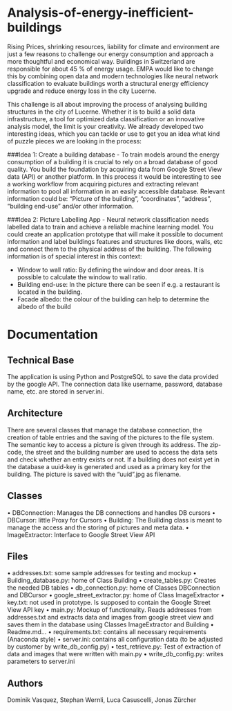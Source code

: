 # Analysis-of-energy-inefficient-buildings

Rising Prices, shrinking resources, liability for climate and environment are just a few reasons to challenge our energy consumption and approach a more thoughtful and economical way. Buildings in Switzerland are responsible for about 45 % of energy usage. EMPA would like to change this by combining open data and modern technologies like neural network classification to evaluate buildings worth a structural energy efficiency upgrade and reduce energy loss in the city Lucerne. 

This challenge is all about improving the process of analysing building structures in the city of Lucerne. Whether it is to build a solid data infrastructure, a tool for optimized data classification or an innovative analysis model, the limit is your creativity. We already developed two interesting ideas, which you can tackle or use to get you an idea what kind of puzzle pieces we are looking in the process:   

###Idea 1: 
Create a building database - To train models around the energy consumption of a building it is crucial to rely on a broad database of good quality. You build the foundation by acquiring data from Google Street View data (API) or another platform. In this process it would be interesting to see a working workflow from acquiring pictures and extracting relevant information to pool all information in an easily accessible database. Relevant information could be: “Picture of the building”, “coordinates”, “address”, “building end-use” and/or other information.

###Idea 2: 
Picture Labelling App - Neural network classification needs labelled data to train and achieve a reliable machine learning model. You could create an application prototype that will make it possible to document information and label buildings features and structures like doors, walls, etc and connect them to the physical address of the building. The following information is of special interest in this context:

- Window to wall ratio: By defining the window and door areas. It is possible to calculate the window to wall ratio.
- Building end-use: In the picture there can be seen if e.g. a restaurant is located in the building.
- Facade albedo: the colour of the building can help to determine the albedo of the build

# Documentation 
## Technical Base
The application is using Python and PostgreSQL to save the data provided by the google API. The connection data like username, password, database name, etc. are stored in server.ini. 
## Architecture
There are several classes that manage the database connection, the creation of table entries and the saving of the pictures to the file system.
The semantic key to access a picture is given through its address. The zip-code, the street and the building number are used to access the data sets and check whether an entry exists or not. If a building does not exist yet in the database a uuid-key is generated and used as a primary key for the building. The picture is saved with the “uuid”.jpg as filename. 
## Classes
•	DBConnection: Manages the DB connections and handles DB cursors
•	DBCursor: little Proxy for Cursors
•	Building: The Buillding class is meant to manage the access and the storing of pictures and meta data.
•	ImageExtractor: Interface to Google Street View API
## Files
•	addresses.txt: some sample addresses for testing and mockup
•	Building_database.py: home of Class Building
•	create_tables.py: Creates the needed DB tables
•	db_connection.py: home of Classes DBConnection and DBCursor
•	google_street_extractor.py: home of Class ImageExtractor
•	key.txt: not used in prototype. Is supposed to contain the Google Street View API key
•	main.py: Mockup of functionality. Reads addresses from addresses.txt and extracts data and images from google street view and saves them in the database using Classes ImageExtractor and Building
•	Readme.md…
•	requirements.txt: contains all necessary requirements (Anaconda style)
•	server.ini: contains all configuration data (to be adjusted by customer by write_db_config.py)
•	test_retrieve.py: Test of extraction of data and images that were written with main.py
•	write_db_config.py: writes parameters to server.ini

## Authors 
Dominik Vasquez, Stephan Wernli, Luca Casuscelli, Jonas Zürcher 

